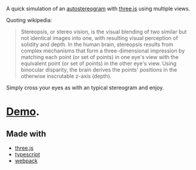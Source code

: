 A quick simulation of an [autostereogram](https://en.wikipedia.org/wiki/Autostereogram) with [three.js](https://threejs.org/) using multiple views. 


Quoting wikipedia: 

> Stereopsis, or stereo vision, is the visual blending of two similar but not identical images into one, with resulting visual perception of solidity and depth. In the human brain, stereopsis results from complex mechanisms that form a three-dimensional impression by matching each point (or set of points) in one eye's view with the equivalent point (or set of points) in the other eye's view. Using binocular disparity, the brain derives the points' positions in the otherwise inscrutable z-axis (depth). 


Simply cross your eyes as with an typical stereogram and enjoy.

# [Demo](https://threejsautostereogram.github.io.).

## Made with

* [three.js](https://threejs.org)
* [typescript](https://www.typescriptlang.org/)
* [webpack](https://webpack.js.org)

